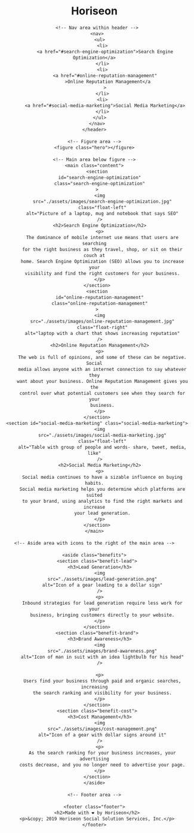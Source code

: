 <!DOCTYPE html>
<html lang="en-us">
  <head>
    <meta charset="UTF-8" />
    <!-- Link to css -->
    <link rel="stylesheet" href="./assets/css/style.css" />
    <title>Horiseon Social Solution Services</title>
  </head>

  <body>
    <!-- Header area -->
    <header class="header">
      <!-- Horiseon Logo -->
      <h1>Hori<span class="seo">seo</span>n</h1>

      <!-- Nav area within header -->
      <nav>
        <ul>
          <li>
            <a href="#search-engine-optimization">Search Engine Optimization</a>
          </li>
          <li>
            <a href="#online-reputation-management"
              >Online Reputation Management</a
            >
          </li>
          <li>
            <a href="#social-media-marketing">Social Media Marketing</a>
          </li>
        </ul>
      </nav>
    </header>

    <!-- Figure area -->
    <figure class="hero"></figure>

    <!-- Main area below figure -->
    <main class="content">
      <section
        id="search-engine-optimization"
        class="search-engine-optimization"
      >
        <img
          src="./assets/images/search-engine-optimization.jpg"
          class="float-left"
          alt="Picture of a laptop, mug and notebook that says SEO"
        />
        <h2>Search Engine Optimization</h2>
        <p>
          The dominance of mobile internet use means that users are searching
          for the right business as they travel, shop, or sit on their couch at
          home. Search Engine Optimization (SEO) allows you to increase your
          visibility and find the right customers for your business.
        </p>
      </section>
      <section
        id="online-reputation-management"
        class="online-reputation-management"
      >
        <img
          src="./assets/images/online-reputation-management.jpg"
          class="float-right"
          alt="laptop with a chart that shows increasing reputation"
        />
        <h2>Online Reputation Management</h2>
        <p>
          The web is full of opinions, and some of these can be negative. Social
          media allows anyone with an internet connection to say whatever they
          want about your business. Online Reputation Management gives you the
          control over what potential customers see when they search for your
          business.
        </p>
      </section>
      <section id="social-media-marketing" class="social-media-marketing">
        <img
          src="./assets/images/social-media-marketing.jpg"
          class="float-left"
          alt="Table with group of people and words- share, tweet, media, like"
        />
        <h2>Social Media Marketing</h2>
        <p>
          Social media continues to have a sizable influence on buying habits.
          Social media marketing helps you determine which platforms are suited
          to your brand, using analytics to find the right markets and increase
          your lead generation.
        </p>
      </section>
    </main>

    <!-- Aside area with icons to the right of the main area -->

    <aside class="benefits">
      <section class="benefit-lead">
        <h3>Lead Generation</h3>
        <img
          src="./assets/images/lead-generation.png"
          alt="Icon of a gear leading to a dollar sign"
        />
        <p>
          Inbound strategies for lead generation require less work for your
          business, bringing customers directly to your website.
        </p>
      </section>
      <section class="benefit-brand">
        <h3>Brand Awareness</h3>
        <img
          src="./assets/images/brand-awareness.png"
          alt="Icon of man in suit with an idea lightbulb for his head"
        />

        <p>
          Users find your business through paid and organic searches, increasing
          the search ranking and visibility for your business.
        </p>
      </section>
      <section class="benefit-cost">
        <h3>Cost Management</h3>
        <img
          src="./assets/images/cost-management.png"
          alt="Icon of a gear with dollar signs around it"
        />
        <p>
          As the search ranking for your business increases, your advertising
          costs decrease, and you no longer need to advertise your page.
        </p>
      </section>
    </aside>

    <!-- Footer area -->

    <footer class="footer">
      <h2>Made with ❤️️ by Horiseon</h2>
      <p>&copy; 2019 Horiseon Social Solution Services, Inc.</p>
    </footer>
  </body>
</html>
